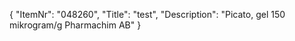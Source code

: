 {
  "ItemNr": "048260",
  "Title": "test",
  "Description": "Picato, gel 150 mikrogram/g Pharmachim AB"
}